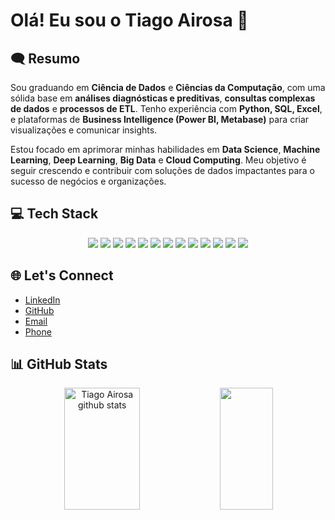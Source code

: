 # Olá! Eu sou o Tiago Airosa 👋

## 🗨 Resumo

Sou graduando em **Ciência de Dados** e **Ciências da Computação**, com uma sólida base em **análises diagnósticas e preditivas**, **consultas complexas de dados** e **processos de ETL**. Tenho experiência com **Python, SQL, Excel**, e plataformas de **Business Intelligence (Power BI, Metabase)** para criar visualizações e comunicar insights. 

Estou focado em aprimorar minhas habilidades em **Data Science**, **Machine Learning**, **Deep Learning**, **Big Data** e **Cloud Computing**. Meu objetivo é seguir crescendo e contribuir com soluções de dados impactantes para o sucesso de negócios e organizações.

## 💻 Tech Stack

<div align="center">
  <img src="https://img.shields.io/badge/Python-0D1117?style=for-the-badge&logo=python&logoColor=FFFFFF&labelColor=4B8BBE" />
  <img src="https://img.shields.io/badge/SQL-0D1117?style=for-the-badge&logo=postgresql&logoColor=FFFFFF&labelColor=336791" />
  <img src="https://img.shields.io/badge/Power_BI-0D1117?style=for-the-badge&logo=powerbi&logoColor=FFFFFF&labelColor=F2C811" />
  <img src="https://img.shields.io/badge/Metabase-0D1117?style=for-the-badge&logo=metabase&logoColor=FFFFFF&labelColor=2E5B68" />
  <img src="https://img.shields.io/badge/MySQL-0D1117?style=for-the-badge&logo=mysql&logoColor=FFFFFF&labelColor=4479A1" />
  <img src="https://img.shields.io/badge/Excel-0D1117?style=for-the-badge&logo=microsoftexcel&logoColor=FFFFFF&labelColor=217346" />
  <img src="https://img.shields.io/badge/Machine_Learning-0D1117?style=for-the-badge&logo=scikit-learn&logoColor=FFFFFF&labelColor=F7931E" />
  <img src="https://img.shields.io/badge/Deep_Learning-0D1117?style=for-the-badge&logo=tensorflow&logoColor=FFFFFF&labelColor=FF6F00" />
  <img src="https://img.shields.io/badge/Java-0D1117?style=for-the-badge&logo=java&logoColor=FFFFFF&labelColor=FF5722" />
  <img src="https://img.shields.io/badge/C-0D1117?style=for-the-badge&logo=c&logoColor=FFFFFF&labelColor=A8B9CC" />
  <img src="https://img.shields.io/badge/JavaScript-0D1117?style=for-the-badge&logo=javascript&logoColor=FFFFFF&labelColor=F7DF1E" />
  <img src="https://img.shields.io/badge/Cloud_Computing-0D1117?style=for-the-badge&logo=aws&logoColor=FFFFFF&labelColor=232F3E" />
  <img src="https://img.shields.io/badge/Big_Data-0D1117?style=for-the-badge&logo=hadoop&logoColor=FFFFFF&labelColor=66CC66" />
</div>

## 🌐 Let's Connect

- [LinkedIn](https://www.linkedin.com/in/tiago-airosa/)
- [GitHub](https://github.com/airosa32)
- [Email](mailto:airosa32@gmail.com)
- [Phone](tel://+5512988082556)

## 📊 GitHub Stats

<div align="center">
  <img width="49%" height="195px" src="https://github-readme-stats.vercel.app/api?username=airosa32&show_icons=true&count_private=true&hide_border=true&title_color=00bfbf&icon_color=00bfbf&text_color=c9d1d9&bg_color=0d1117" alt="Tiago Airosa github stats" />
  <img width="41%" height="195px" src="https://github-readme-stats.vercel.app/api/top-langs/?username=airosa32&layout=compact&hide_border=true&title_color=00bfbf&text_color=00bfbf&bg_color=0d1117" />
</div>
